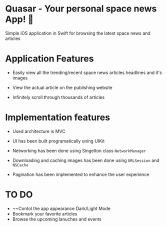 # Quasar - Your personal space news App! 🚀 
Simple iOS application in Swift for browsing the latest space news and articles


# Application Features


* Easily view all the trending/recent space news articles headlines and it's images

* View the actual article on the publishing website

* Infinitely scroll through thousands of articles


# Implementation features


* Used architecture is MVC

* UI has been built programatically uning UIKit

* Networking has been done using Singelton class `NetworkManager`

* Downloading and caching images has been done using `URLSession` and `NSCache`

* Pagination has been implemented to enhance the user experience


# TO DO

* ~~Contol the app appearance Dark/Light Mode 
* Bookmark your favorite articles
* Browse the upcoming lanuches and events


